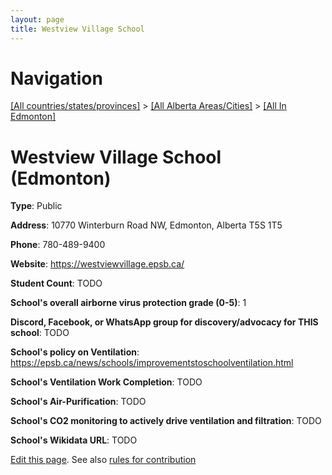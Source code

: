 ```yaml
---
layout: page
title: Westview Village School
---
```

# Navigation

[[All countries/states/provinces]](../../..) > [[All Alberta Areas/Cities]](../..) > [[All In Edmonton]](..)

# Westview Village School (Edmonton)

**Type**: Public

**Address**: 10770 Winterburn Road NW, Edmonton, Alberta T5S 1T5

**Phone**: 780-489-9400

**Website**: <https://westviewvillage.epsb.ca/>

**Student Count**: TODO

**School's overall airborne virus protection grade (0-5)**: 1

**Discord, Facebook, or WhatsApp group for discovery/advocacy for THIS school**: TODO

**School's policy on Ventilation**: <https://epsb.ca/news/schools/improvementstoschoolventilation.html>

**School's Ventilation Work Completion**: TODO

**School's Air-Purification**: TODO

**School's CO2 monitoring to actively drive ventilation and filtration**: TODO

**School's Wikidata URL**: TODO


[Edit this page](https://github.com/ventilate-schools/AB/edit/main/./Edmonton/Westview_Village_School.md). See also [rules for contribution](../../../contribution-rules/)